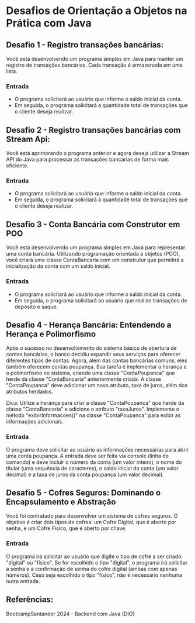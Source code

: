 # Desafios de Orientação a Objetos na Prática com Java
## Desafio 1 - Registro transações bancárias:
Você está desenvolvendo um programa simples em Java para manter um registro de transações bancárias. Cada transação é armazenada em uma lista.

### Entrada
+ O programa solicitará ao usuário que informe o saldo inicial da conta.
+ Em seguida, o programa solicitará a quantidade total de transações que o cliente deseja realizar.

## Desafio 2 - Registro transações bancárias com Stream Api:
Você está aprimorando o programa anterior e agora deseja utilizar a Stream API do Java para processar as transações bancárias de forma mais eficiente.

### Entrada
+ O programa solicitará ao usuário que informe o saldo inicial da conta.
+ Em seguida, o programa solicitará a quantidade total de transações que o cliente deseja realizar.

## Desafio 3 - Conta Bancária com Construtor em POO
Você está desenvolvendo um programa simples em Java para representar uma conta bancária. Utilizando programação orientada a objetos (POO), você criará uma classe ContaBancaria com um construtor que permitirá a inicialização da conta com um saldo inicial.

### Entrada
+ O programa solicitará ao usuário que informe o saldo inicial da conta.
+ Em seguida, o programa solicitará ao usuário que realize transações de depósito e saque.

## Desafio 4 -  Herança Bancária: Entendendo a Herança e Polimorfismo
Após o sucesso no desenvolvimento do sistema básico de abertura de contas bancárias, o banco decidiu expandir seus serviços para oferecer diferentes tipos de contas. Agora, além das contas bancárias comuns, eles também oferecem contas poupança. Sua tarefa é implementar a herança e o polimorfismo no sistema, criando uma classe "ContaPoupanca" que herde da classe "ContaBancaria" anteriormente criada. A classe "ContaPoupanca" deve adicionar um novo atributo, taxa de juros, além dos atributos herdados.

Dica: Utilize a herança para criar a classe "ContaPoupanca" que herde da classe "ContaBancaria" e adicione o atributo "taxaJuros". Implemente o método "exibirInformacoes()" na classe "ContaPoupanca" para exibir as informações adicionais.

### Entrada
O programa deve solicitar ao usuário as informações necessárias para abrir uma conta poupança. A entrada deve ser feita via console (linha de comando) e deve incluir o número da conta (um valor inteiro), o nome do titular (uma sequência de caracteres), o saldo inicial da conta (um valor decimal) e a taxa de juros da conta poupança (um valor decimal).

## Desafio 5 - Cofres Seguros: Dominando o Encapsulamento e Abstração
Você foi contratado para desenvolver um sistema de cofres seguros. O objetivo é criar dois tipos de cofres: um Cofre Digital, que é aberto por senha, e um Cofre Físico, que é aberto por chave.

### Entrada
O programa irá solicitar ao usuário que digite o tipo de cofre a ser criado: "digital" ou "físico". Se for escolhido o tipo "digital", o programa irá solicitar a senha e a confirmação de senha do cofre digital (ambas com apenas números). Caso seja escolhido o tipo "físico", não é necessário nenhuma outra entrada.

## Referências:
BootcampSantander 2024 - Backend com Java (DIO)
